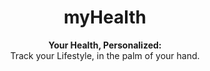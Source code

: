 <h1 align="center">
    myHealth
  </a>
</h1>

<p align="center">
  <strong>Your Health, Personalized:</strong><br>
  Track your Lifestyle, in the palm of your hand.
</p>
